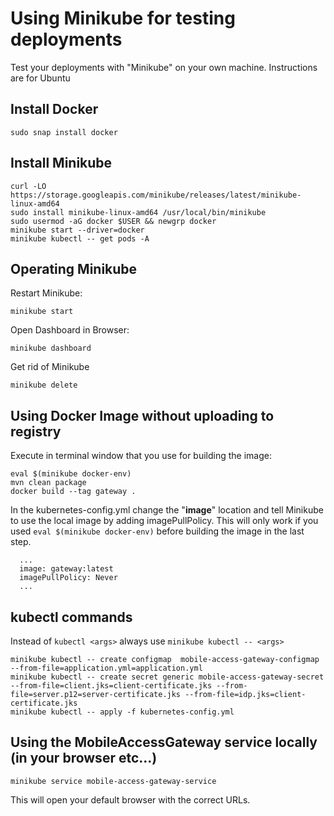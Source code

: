 # Using Minikube for testing deployments

Test your deployments with "Minikube" on your own machine. Instructions are for Ubuntu

## Install Docker 
````
sudo snap install docker
````

## Install Minikube 
````
curl -LO https://storage.googleapis.com/minikube/releases/latest/minikube-linux-amd64
sudo install minikube-linux-amd64 /usr/local/bin/minikube
sudo usermod -aG docker $USER && newgrp docker
minikube start --driver=docker
minikube kubectl -- get pods -A
````

## Operating Minikube
Restart Minikube:
````
minikube start
````

Open Dashboard in Browser:
````
minikube dashboard
````

Get rid of Minikube
````
minikube delete
````

## Using Docker Image without uploading to registry
Execute in terminal window that you use for building the image:
````
eval $(minikube docker-env)
mvn clean package
docker build --tag gateway .
````

In the kubernetes-config.yml change the "**image**" location and tell Minikube to use the local image by adding imagePullPolicy. This will only work if
you used `eval $(minikube docker-env)` before building the image in the last step.
````
  ...
  image: gateway:latest
  imagePullPolicy: Never
  ...  
````

## kubectl commands
Instead of `kubectl <args>` always use `minikube kubectl -- <args>`
````
minikube kubectl -- create configmap  mobile-access-gateway-configmap --from-file=application.yml=application.yml
minikube kubectl -- create secret generic mobile-access-gateway-secret --from-file=client.jks=client-certificate.jks --from-file=server.p12=server-certificate.jks --from-file=idp.jks=client-certificate.jks
minikube kubectl -- apply -f kubernetes-config.yml
````

## Using the MobileAccessGateway service locally (in your browser etc...)
````
minikube service mobile-access-gateway-service
````
This will open your default browser with the correct URLs.